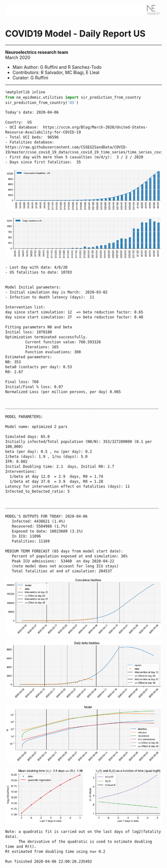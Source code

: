 ![](./images/logo.png)
# COVID19 Model - Daily Report US

---

**Neuroelectrics research team**  
March 2020  
* Main Author: G Ruffini and R Sanchez-Todo  
* Contributors: R Salvador, MC Biagi, E Lleal
* Curator: G Ruffini

---


```python
%matplotlib inline
from ne_epidemic.utilities import sir_prediction_from_country
sir_prediction_from_country('US')
```

    Today's date: 2020-04-06 
    
    Country:  US
    - UCI database:  https://sccm.org/Blog/March-2020/United-States-Resource-Availability-for-COVID-19
    - Total UCI beds:  96596
    - Fatalities database:  https://raw.githubusercontent.com/CSSEGISandData/COVID-19/master/csse_covid_19_data/csse_covid_19_time_series/time_series_covid19_deaths_global.csv
    - First day with more than 5 casualties (m/d/y):  3 / 2 / 2020
    - Days since first fatalities:  35



![png](03%20-%20Daily_Report_US_files/03%20-%20Daily_Report_US_1_1.png)



![png](03%20-%20Daily_Report_US_files/03%20-%20Daily_Report_US_1_2.png)


    - Last day with data: 4/6/20
    - US fatalities to date: 10783
     
    
    Model Initial parameters:
    - Initial simulation day is March:  2020-03-02
    - Infection to death latency (days):  11
    
    Intervention list:
    day since start simulation: 12  => beta reduction factor: 0.65
    day since start simulation: 37  => beta reduction factor: 0.48
    
    Fitting parameters N0 and beta
    Initial loss: 1070180
    Optimization terminated successfully.
             Current function value: 760.593326
             Iterations: 165
             Function evaluations: 300
    Estimated parameters:
    N0: 353
    beta0 (contacts per day): 0.53
    R0: 2.67
    
    Final loss: 760
    Initial/Final % loss: 0.07
    Normalized Loss (per million persons, per day) 0.065 
    
    
    _____________________________________________________________________
     
    MODEL PARAMETERS:
    
    Model name: optimized 2 pars
    
    Simulated days: 65.0
    Initially infected/Total population (N0/N): 353/327200000 (0.1 per 100,000)
    beta (per day): 0.5 , nu (per day): 0.2
    1/beta (days): 1.9 , 1/nu (days): 5.0
    IFR: 0.002
    Initial Doubling time: 2.1  days, Initial R0: 2.7
    Interventions:
      1/beta at day 12.0  = 2.9  days, R0 = 1.74
      1/beta at day 37.0  = 3.9  days, R0 = 1.28
    Latency for intervention effect on fatalities (days): 11
    Infected_to_Detected_ratio: 5
    
    
    _____________________________________________________________________
    
    MODEL'S OUTPUTS FOR TODAY: 2020-04-06
       Infected: 4438621 (1.4%)
       Recovered: 5584988 (1.7%)
       Exposed to date: 10023609 (3.1%)
       In ICU: 11096
       Fatalities: 11169
     
    MEDIUM TERM FORECAST (65 days from model start date): 
       Percent of population exposed at end simulation: 36%
       Peak ICU admissions:  53460  on day 2020-04-22
       (note model does not account for long ICU stays)
       Total fatalities at end of simulation: 204537



![png](03%20-%20Daily_Report_US_files/03%20-%20Daily_Report_US_1_4.png)



![png](03%20-%20Daily_Report_US_files/03%20-%20Daily_Report_US_1_5.png)



![png](03%20-%20Daily_Report_US_files/03%20-%20Daily_Report_US_1_6.png)


     



![png](03%20-%20Daily_Report_US_files/03%20-%20Daily_Report_US_1_8.png)


    Note: a quadratic fit is carried out on the last days of log2(fatality data).
          The derivative of the quadratic is used to estimate doubling time and R(t).
    Rt estimated from doubling time using nu= 0.2
    
    Run finished 2020-04-06 22:00:20.235492

